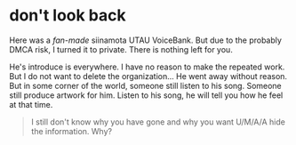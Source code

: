 # don't look back

Here was a *fan-made* siinamota UTAU VoiceBank. But due to the probably DMCA risk, I turned it to private. There is nothing left for you.

He's introduce is everywhere. I have no reason to make the repeated work. But I do not want to delete the organization... He went away without reason. But in some corner of the world, someone still listen to his song. Someone still produce artwork for him. Listen to his song, he will tell you how he feel at that time.

> I still don't know why you have gone and why you want U/M/A/A hide the information. Why?

